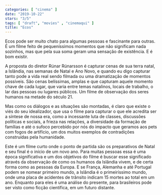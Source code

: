 ```yaml
---
categories: [ "cinema" ]
date: "2019-10-22"
stars: "3/5"
tags: [ "draft", "movies" , "cinemaqui" ]
title: "Ecos"
---
```

Ecos pode ser muito chato para algumas pessoas e fascinante para
outras. É um filme feito de pequeníssimos momentos que não
significam nada sozinhos, mas que pela sua soma geram uma sensação de
existência. E é bom existir.

A proposta do diretor Rúnar Rúnarsson é capturar cenas de sua terra
natal, a Islândia, nas semanas de Natal e Ano Novo, e quando eu digo
capturar tanto pode a vida real sendo filmada ou uma dramatização
de momentos possíveis. São cenas belíssimas, amplas e que capturam
aquele momento chave de cada lugar, que varia entre temas natalinos,
locais de trabalho, o lar das pessoas ou lugares públicos. Um filme de
observação dos seres humanos na metade do século 21.

Mas como os diálogos e as situações são montadas, é claro que
existe o viés do seu idealizador, que usa o filme para capturar o
que ele acredita ser a síntese de nossa era, como a incessante luta
de classes, discussões políticas e sociais, a frieza nas relações,
a diversidade da formação de famílias e até o sufoco percebido por
nós do impacto que geramos aos pets com fogos de artifício, um dos
muitos exemplos de contradições construídas pela humanidade.

Este é um filme curto onde o ponto de partida são os preparativos de
Natal e seu final é o início de um novo ano. Para muitas pessoas essa
é uma época significativa e um dos objetivos do filme é buscar esse
significado através da observação de como os humanos da Islândia
vivem, e de certa forma como as pessoas da Europa. E se França,
Alemanha e até Portugal podem se nomear primeiro mundo, a Islândia
é o primeiríssimo mundo, onde uma placa de acidentes de trânsito
indicam 15 mortes ao total em um ano. Enquanto para eles é uma análise
do presente, para brasileiros pode ser visto como ficção científica,
em um futuro distante.
